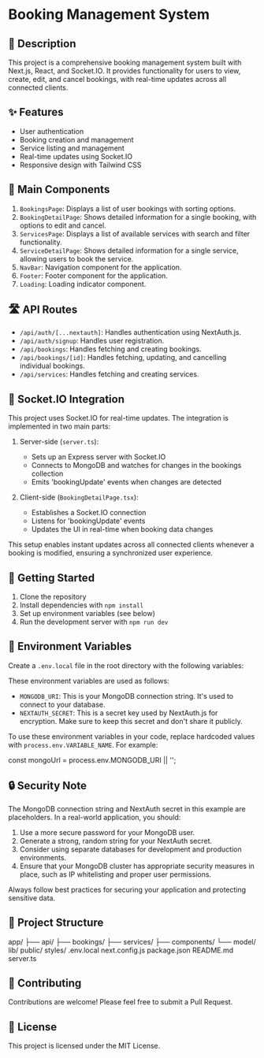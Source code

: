 # Booking Management System

## 📝 Description

This project is a comprehensive booking management system built with Next.js, React, and Socket.IO. It provides functionality for users to view, create, edit, and cancel bookings, with real-time updates across all connected clients.

## ✨ Features

- User authentication
- Booking creation and management
- Service listing and management
- Real-time updates using Socket.IO
- Responsive design with Tailwind CSS

## 🚀 Main Components

1. `BookingsPage`: Displays a list of user bookings with sorting options.
2. `BookingDetailPage`: Shows detailed information for a single booking, with options to edit and cancel.
3. `ServicesPage`: Displays a list of available services with search and filter functionality.
4. `ServiceDetailPage`: Shows detailed information for a single service, allowing users to book the service.
5. `NavBar`: Navigation component for the application.
6. `Footer`: Footer component for the application.
7. `Loading`: Loading indicator component.

## 🛣️ API Routes

- `/api/auth/[...nextauth]`: Handles authentication using NextAuth.js.
- `/api/auth/signup`: Handles user registration.
- `/api/bookings`: Handles fetching and creating bookings.
- `/api/bookings/[id]`: Handles fetching, updating, and cancelling individual bookings.
- `/api/services`: Handles fetching and creating services.

## 🔌 Socket.IO Integration

This project uses Socket.IO for real-time updates. The integration is implemented in two main parts:

1. Server-side (`server.ts`):
   - Sets up an Express server with Socket.IO
   - Connects to MongoDB and watches for changes in the bookings collection
   - Emits 'bookingUpdate' events when changes are detected

2. Client-side (`BookingDetailPage.tsx`):
   - Establishes a Socket.IO connection
   - Listens for 'bookingUpdate' events
   - Updates the UI in real-time when booking data changes

This setup enables instant updates across all connected clients whenever a booking is modified, ensuring a synchronized user experience.

## 🏁 Getting Started

1. Clone the repository
2. Install dependencies with `npm install`
3. Set up environment variables (see below)
4. Run the development server with `npm run dev`

## 🔐 Environment Variables

Create a `.env.local` file in the root directory with the following variables:

These environment variables are used as follows:

- `MONGODB_URI`: This is your MongoDB connection string. It's used to connect to your database.
- `NEXTAUTH_SECRET`: This is a secret key used by NextAuth.js for encryption. Make sure to keep this secret and don't share it publicly.


To use these environment variables in your code, replace hardcoded values with `process.env.VARIABLE_NAME`. For example:

const mongoUrl = process.env.MONGODB_URI || '';


## 🔒 Security Note

The MongoDB connection string and NextAuth secret in this example are placeholders. In a real-world application, you should:

1. Use a more secure password for your MongoDB user.
2. Generate a strong, random string for your NextAuth secret.
3. Consider using separate databases for development and production environments.
4. Ensure that your MongoDB cluster has appropriate security measures in place, such as IP whitelisting and proper user permissions.

Always follow best practices for securing your application and protecting sensitive data.

## 📁 Project Structure
app/
├── api/
├── bookings/
├── services/
├── components/
└── model/
lib/
public/
styles/
.env.local
next.config.js
package.json
README.md
server.ts



## 🤝 Contributing

Contributions are welcome! Please feel free to submit a Pull Request.

## 📄 License

This project is licensed under the MIT License.